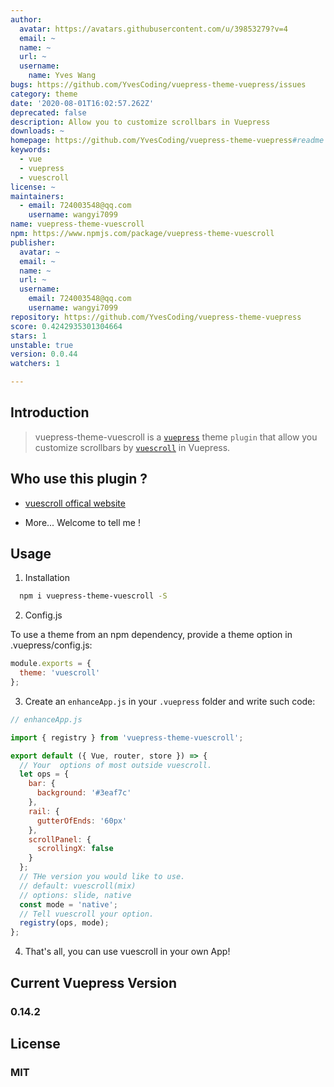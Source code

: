 ```yaml
---
author:
  avatar: https://avatars.githubusercontent.com/u/39853279?v=4
  email: ~
  name: ~
  url: ~
  username:
    name: Yves Wang
bugs: https://github.com/YvesCoding/vuepress-theme-vuepress/issues
category: theme
date: '2020-08-01T16:02:57.262Z'
deprecated: false
description: Allow you to customize scrollbars in Vuepress
downloads: ~
homepage: https://github.com/YvesCoding/vuepress-theme-vuepress#readme
keywords:
  - vue
  - vuepress
  - vuescroll
license: ~
maintainers:
  - email: 724003548@qq.com
    username: wangyi7099
name: vuepress-theme-vuescroll
npm: https://www.npmjs.com/package/vuepress-theme-vuescroll
publisher:
  avatar: ~
  email: ~
  name: ~
  url: ~
  username:
    email: 724003548@qq.com
    username: wangyi7099
repository: https://github.com/YvesCoding/vuepress-theme-vuepress
score: 0.4242935301304664
stars: 1
unstable: true
version: 0.0.44
watchers: 1

---
```


## Introduction

> vuepress-theme-vuescroll is a [`vuepress`](https://github.com/vuejs/vuepress) theme `plugin` that allow you customize scrollbars by [`vuescroll`](https://github.com/YvesCoding/vuescroll) in Vuepress.

## Who use this plugin ?

- [vuescroll offical website](http://vuescrolljs.yvescoding.org/)

- More... Welcome to tell me !

## Usage

1. Installation

```bash
  npm i vuepress-theme-vuescroll -S
```

2. Config.js

To use a theme from an npm dependency, provide a theme option in .vuepress/config.js:

```javascript
module.exports = {
  theme: 'vuescroll'
};
```

3. Create an `enhanceApp.js` in your `.vuepress` folder and write such code:

```javascript
// enhanceApp.js

import { registry } from 'vuepress-theme-vuescroll';

export default ({ Vue, router, store }) => {
  // Your  options of most outside vuescroll.
  let ops = {
    bar: {
      background: '#3eaf7c'
    },
    rail: {
      gutterOfEnds: '60px'
    },
    scrollPanel: {
      scrollingX: false
    }
  };
  // THe version you would like to use.
  // default: vuescroll(mix)
  // options: slide, native
  const mode = 'native';
  // Tell vuescroll your option.
  registry(ops, mode);
};
```

4. That's all, you can use vuescroll in your own App!

## Current Vuepress Version

### 0.14.2

## License

### MIT
